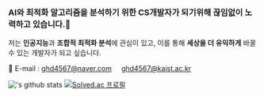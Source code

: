 ### AI와 최적화 알고리즘을 분석하기 위한 CS개발자가 되기위해 끊임없이 노력하고 있습니다.&#128640;

저는 **인공지능**과 **조합적 최적화 분석**에 관심이 있고, 이를 통해 **세상을 더 유익하게** 바꿀 수 있는 개발자가 되고 싶습니다.

&#128231; E-mail : ghd4567@naver.com &nbsp;&nbsp;&nbsp; ghd4567@kaist.ac.kr

!['s github stats](https://github-readme-stats.vercel.app/api?username=HoneyOn&show_icons=true)
[![Solved.ac
프로필](http://mazassumnida.wtf/api/generate_badge?boj=ghd4567)](https://solved.ac/ghd4567)
<!--
**HoneyOn/HoneyOn** is a ✨ _special_ ✨ repository because its `README.md` (this file) appears on your GitHub profile.

Here are some ideas to get you started:

- 🔭 I’m currently working on ...
###- 🌱 I’m currently learning ...
- 👯 I’m looking to collaborate on ...
- 🤔 I’m looking for help with ...
- 💬 Ask me about ...
- 📫 How to reach me: ...
- 😄 Pronouns: ...
- ⚡ Fun fact: ...
-->
